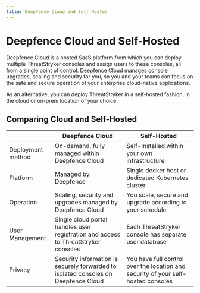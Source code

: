 ```yaml
---
title: Deepfence Cloud and Self-Hosted
---
```


# Deepfence Cloud and Self-Hosted

Deepfence Cloud is a hosted SaaS platform from which you can deploy multiple ThreatStryker consoles and assign users to these consoles, all from a single point of control.  Deepfence Cloud manages console upgrades, scaling and security for you, so you and your teams can focus on the safe and secure operation of your enterprise cloud-native applications.

As an alternative, you can deploy ThreatStryker in a self-hosted fashion, in the cloud or on-prem location of your choice.


## Comparing Cloud and Self-Hosted

| | Deepfence Cloud | Self-Hosted |
| --- | --- | --- |
| Deployment method | On-demand, fully managed within Deepfence Cloud | Self-Installed within your own infrastructure |
| Platform | Managed by Deepfence | Single docker host or dedicated Kubernetes cluster |
| Operation | Scaling, security and upgrades managed by Deepfence Cloud | You scale, secure and upgrade according to your schedule |
| User Management | Single cloud portal handles user registration and access to ThreatStryker consoles | Each ThreatStryker console has separate user database |
| Privacy | Security information is securely forwarded to isolated consoles on Deepfence Cloud | You have full control over the location and security of your self-hosted consoles |
